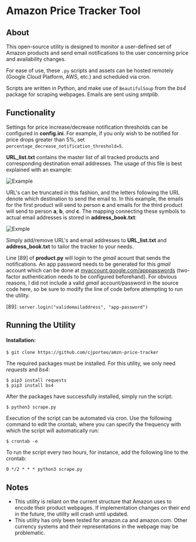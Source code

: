 # Amazon Price Tracker Tool

## About

This open-source utility is designed to monitor a user-defined set of Amazon products and send email notifications to the user concerning price and availability changes.

For ease of use, these ``.py`` scripts and assets can be hosted remotely (Google Cloud Platform, AWS, etc.) and scheduled via cron.

Scripts are written in Python, and make use of ``BeautifulSoup`` from the *bs4* package for scraping webpages. Emails are sent using *smtplib*.

## Functionality

Settings for price increase/decrease notification thresholds can be configured in **config.ini**. For example, if you only wish to be notified for price drops greater than 5%, set ``percentage_decrease_notification_threshold=5``.

**URL_list.txt** contains the master list of all tracked products and corresponding destination email addresses. The usage of this file is best explained with an example:

![Example](https://scontent-yyz1-1.xx.fbcdn.net/v/t1.15752-9/69821029_386275908743433_5917483190263480320_n.png?_nc_cat=109&_nc_oc=AQk30XcJKwY9UWK9HTIQOOzozFAmv3bv1AE5-deYJT_RHxOZATJGi7x4dE-U74-O3tg&_nc_ht=scontent-yyz1-1.xx&oh=ca619eb9af75f233e9a0178abbf84214&oe=5DC95E98)

URL's can be truncated in this fashion, and the letters following the URL denote which destination to send the email to. In this example, the emails for the first product will send to person **c** and emails for the third product will send to person **a**, **b**, *and* **c**. The mapping connecting these symbols to actual email addresses is stored in **address_book.txt**:

![Exmple](https://scontent-yyz1-1.xx.fbcdn.net/v/t1.15752-9/69317226_2495849817138076_3772262036545732608_n.png?_nc_cat=100&_nc_oc=AQniA57kkA6SFmGMI_cmgJr1pjWsN3J-2zh3suybz4gzUnOmNZoKE02Jm7wUekkgW_w&_nc_ht=scontent-yyz1-1.xx&oh=4c61b94a976d23af14160392acb3d012&oe=5E059879)

Simply add/remove URL's and email addresses to **URL_list.txt** and **address_book.txt** to tailor the tracker to your needs.

Line [89] of **product.py** will login to the *gmail* acount that sends the notifications. An app password needs to be generated for this *gmail* account which can be done at [myaccount.google.com/apppasswords](myaccount.google.com/apppasswords) (two-factor authentication needs to be configured beforehand). For obvious reasons, I did not include a valid *gmail* account/password in the source code here, so be sure to modify the line of code before attempting to run the utility.

[89]: ``server.login("validemailaddress", "app-password")``

## Running the Utility

#### Installation:

``$ git clone https://github.com/cjporteo/amzn-price-tracker``

The required packages must be installed.
For this utility, we only need *requests* and *bs4*:

``$ pip3 install requests``
<br>
``$ pip3 install bs4``

After the packages have successfully installed, simply run the script:

``$ python3 scrape.py``

Execution of the script can be automated via cron. Use the following command to edit the crontab, where you can specify the frequency with which the script will automatically run:

``$ crontab -e``

To run the script every two hours, for instance, add the following line to the crontab:

``0 */2 * * * python3 scrape.py``

## Notes

 - This utility is reliant on the current structure that Amazon uses to encode their product webpages. If implementation changes on their end in the future, the utility will crash until updated.
 - This utility has only been tested for amazon.ca and amazon.com. Other currency systems and their representations in the webpage may be problematic.
